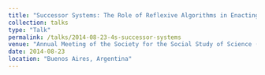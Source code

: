 ```yaml
---
title: "Successor Systems: The Role of Reflexive Algorithms in Enacting Ideological Critique"
collection: talks
type: "Talk"
permalink: /talks/2014-08-23-4s-successor-systems
venue: "Annual Meeting of the Society for the Social Study of Science (4S)"
date: 2014-08-23
location: "Buenos Aires, Argentina"
---
```

